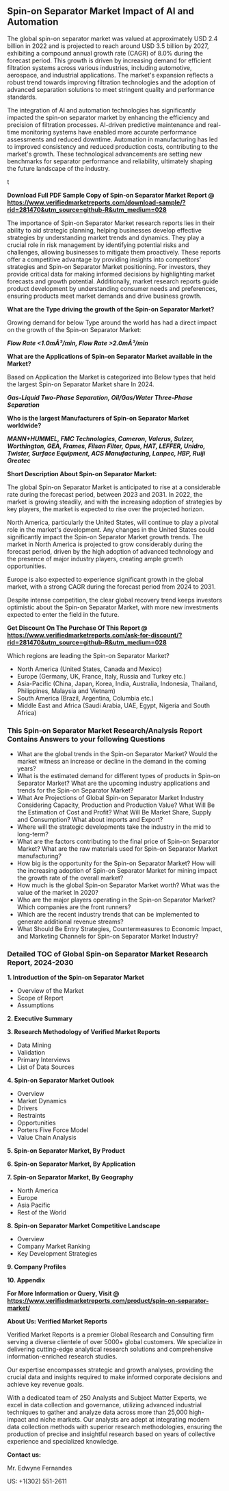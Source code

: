 <h2>Spin-on Separator Market Impact of AI and Automation</h2><p>The global spin-on separator market was valued at approximately USD 2.4 billion in 2022 and is projected to reach around USD 3.5 billion by 2027, exhibiting a compound annual growth rate (CAGR) of 8.0% during the forecast period. This growth is driven by increasing demand for efficient filtration systems across various industries, including automotive, aerospace, and industrial applications. The market's expansion reflects a robust trend towards improving filtration technologies and the adoption of advanced separation solutions to meet stringent quality and performance standards.</p><p>The integration of AI and automation technologies has significantly impacted the spin-on separator market by enhancing the efficiency and precision of filtration processes. AI-driven predictive maintenance and real-time monitoring systems have enabled more accurate performance assessments and reduced downtime. Automation in manufacturing has led to improved consistency and reduced production costs, contributing to the market's growth. These technological advancements are setting new benchmarks for separator performance and reliability, ultimately shaping the future landscape of the industry.</p>t</p><p id="" class=""><strong>Download Full PDF Sample Copy of Spin-on Separator Market Report @ <a href="https://www.verifiedmarketreports.com/download-sample/?rid=281470&utm_source=github-R&utm_medium=028" target="_blank">https://www.verifiedmarketreports.com/download-sample/?rid=281470&utm_source=github-R&utm_medium=028</a></strong></p><p>The importance of&nbsp;Spin-on Separator Market research reports lies in their ability to aid strategic planning, helping businesses develop effective strategies by understanding market trends and dynamics. They play a crucial role in risk management by identifying potential risks and challenges, allowing businesses to mitigate them proactively. These reports offer a competitive advantage by providing insights into competitors' strategies and Spin-on Separator Market positioning. For investors, they provide critical data for making informed decisions by highlighting market forecasts and growth potential. Additionally, market research reports guide product development by understanding consumer needs and preferences, ensuring products meet market demands and drive business growth.</p><p><strong>What are the&nbsp;Type driving the growth of the Spin-on Separator Market?</strong></p><p id="" class="">Growing demand for below Type around the world has had a direct impact on the growth of the Spin-on Separator Market:</p><em><strong>Flow Rate <1.0mÂ³/min, Flow Rate >2.0mÂ³/min</strong></em></p><strong>What are the&nbsp;Applications&nbsp;of Spin-on Separator Market available in the Market?</strong></p><p id="" class="">Based on Application the Market is categorized into Below types that held the largest Spin-on Separator Market share In 2024.</p><em><strong>Gas-Liquid Two-Phase Separation, Oil/Gas/Water Three-Phase Separation</strong></em></p><strong>Who is the largest Manufacturers of Spin-on Separator Market worldwide?</strong></p><p><em><strong>MANN+HUMMEL, FMC Technologies, Cameron, Valerus, Sulzer, Worthington, GEA, Frames, Filsan Filter, Opus, HAT, LEFFER, Unidro, Twister, Surface Equipment, ACS Manufacturing, Lanpec, HBP, Ruiji Greatec</strong></em></p><p id="" class=""><strong>Short Description About Spin-on Separator Market:</strong></p><p>The global Spin-on Separator Market is anticipated to rise at a considerable rate during the forecast period, between 2023 and 2031. In 2022, the market is growing steadily, and with the increasing adoption of strategies by key players, the market is expected to rise over the projected horizon.</p><p>North America, particularly the United States, will continue to play a pivotal role in the market's development. Any changes in the United States could significantly impact the Spin-on Separator Market growth trends. The market in North America is projected to grow considerably during the forecast period, driven by the high adoption of advanced technology and the presence of major industry players, creating ample growth opportunities.</p><p>Europe is also expected to experience significant growth in the global market, with a strong CAGR during the forecast period from 2024 to 2031.</p><p>Despite intense competition, the clear global recovery trend keeps investors optimistic about the Spin-on Separator Market, with more new investments expected to enter the field in the future.</p><p id="" class=""><strong>Get Discount On The Purchase Of This Report @ <a href="https://www.verifiedmarketreports.com/ask-for-discount/?rid=281470&utm_source=github-R&utm_medium=028" target="_blank">https://www.verifiedmarketreports.com/ask-for-discount/?rid=281470&utm_source=github-R&utm_medium=028</a></strong></p>Which regions are leading the Spin-on Separator Market?</p><ul><li>North America (United States, Canada and Mexico)</li><li>Europe (Germany, UK, France, Italy, Russia and Turkey etc.)</li><li>Asia-Pacific (China, Japan, Korea, India, Australia, Indonesia, Thailand, Philippines, Malaysia and Vietnam)</li><li>South America (Brazil, Argentina, Columbia etc.)</li><li>Middle East and Africa (Saudi Arabia, UAE, Egypt, Nigeria and South Africa)</li></ul><h3 id="" class="">This Spin-on Separator Market Research/Analysis Report Contains Answers to your following Questions</h3><ul><li>What are the global trends in the Spin-on Separator Market? Would the market witness an increase or decline in the demand in the coming years?</li><li>What is the estimated demand for different types of products in Spin-on Separator Market? What are the upcoming industry applications and trends for the Spin-on Separator Market?</li><li>What Are Projections of Global Spin-on Separator Market Industry Considering Capacity, Production and Production Value? What Will Be the Estimation of Cost and Profit? What Will Be Market Share, Supply and Consumption? What about imports and Export?</li><li>Where will the strategic developments take the industry in the mid to long-term?</li><li>What are the factors contributing to the final price of Spin-on Separator Market? What are the raw materials used for Spin-on Separator Market manufacturing?</li><li>How big is the opportunity for the Spin-on Separator Market? How will the increasing adoption of Spin-on Separator Market for mining impact the growth rate of the overall market?</li><li>How much is the global Spin-on Separator Market worth? What was the value of the market In 2020?</li><li>Who are the major players operating in the Spin-on Separator Market? Which companies are the front runners?</li><li>Which are the recent industry trends that can be implemented to generate additional revenue streams?</li><li>What Should Be Entry Strategies, Countermeasures to Economic Impact, and Marketing Channels for Spin-on Separator Market Industry?</li></ul><h3 id="" class="">Detailed TOC of Global Spin-on Separator Market Research Report, 2024-2030</h3><p id="" class=""><strong>1. Introduction of the Spin-on Separator Market</strong></p><ul><li>Overview of the Market</li><li>Scope of Report</li><li>Assumptions</li></ul><p id="" class=""><strong>2. Executive Summary</strong></p><p id="" class=""><strong>3. Research Methodology of Verified Market Reports</strong></p><ul><li>Data Mining</li><li>Validation</li><li>Primary Interviews</li><li>List of Data Sources</li></ul><p id="" class=""><strong>4. Spin-on Separator Market Outlook</strong></p><ul><li>Overview</li><li>Market Dynamics</li><li>Drivers</li><li>Restraints</li><li>Opportunities</li><li>Porters Five Force Model</li><li>Value Chain Analysis</li></ul><p id="" class=""><strong>5. Spin-on Separator Market, By Product</strong></p><p id="" class=""><strong>6. Spin-on Separator Market, By Application</strong></p><p id="" class=""><strong>7. Spin-on Separator Market, By Geography</strong></p><ul><li>North America</li><li>Europe</li><li>Asia Pacific</li><li>Rest of the World</li></ul><p id="" class=""><strong>8. Spin-on Separator Market Competitive Landscape</strong></p><ul><li>Overview</li><li>Company Market Ranking</li><li>Key Development Strategies</li></ul><p id="" class=""><strong>9. Company Profiles</strong></p><p id="" class=""><strong>10. Appendix</strong></p><p id="" class=""><strong>For More Information or Query, Visit @ <a href="https://www.verifiedmarketreports.com/product/spin-on-separator-market/" target="_blank">https://www.verifiedmarketreports.com/product/spin-on-separator-market/</a></strong></p><p id="" class=""><strong>About Us: Verified Market Reports</strong></p><p id="" class="">Verified Market Reports is a premier Global Research and Consulting firm serving a diverse clientele of over 5000+ global customers. We specialize in delivering cutting-edge analytical research solutions and comprehensive information-enriched research studies.</p><p id="" class="">Our expertise encompasses strategic and growth analyses, providing the crucial data and insights required to make informed corporate decisions and achieve key revenue goals.</p><p id="" class="">With a dedicated team of 250 Analysts and Subject Matter Experts, we excel in data collection and governance, utilizing advanced industrial techniques to gather and analyze data across more than 25,000 high-impact and niche markets. Our analysts are adept at integrating modern data collection methods with superior research methodologies, ensuring the production of precise and insightful research based on years of collective experience and specialized knowledge.</p><p id="" class=""><strong>Contact us:</strong></p><p id="" class="">Mr. Edwyne Fernandes</p><p id="" class="">US: +1(302) 551-2611</p>